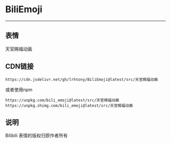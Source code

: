 # BiliEmoji
---
## 表情
天官赐福动画
## CDN链接
```
https://cdn.jsdelivr.net/gh/lrhtony/BiliEmoji@latest/src/天官赐福动画
```
或者使用npm
```
https://unpkg.com/bili_emoji@latest/src/天官赐福动画
https://unpkg.zhimg.com/bili_emoji@latest/src/天官赐福动画
```
## 说明
Bilibili 表情的版权归原作者所有
